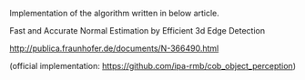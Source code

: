 Implementation of the algorithm written in below article.


Fast and Accurate Normal Estimation by Efficient 3d Edge Detection

http://publica.fraunhofer.de/documents/N-366490.html

(official implementation: https://github.com/ipa-rmb/cob_object_perception)
